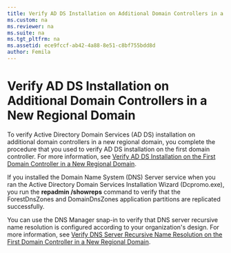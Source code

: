 ```yaml
---
title: Verify AD DS Installation on Additional Domain Controllers in a New Regional Domain
ms.custom: na
ms.reviewer: na
ms.suite: na
ms.tgt_pltfrm: na
ms.assetid: ece9fccf-ab42-4a88-8e51-c8bf755bdd8d
author: Femila
---
```

# Verify AD DS Installation on Additional Domain Controllers in a New Regional Domain
To verify Active Directory Domain Services \(AD DS\) installation on additional domain controllers in a new regional domain, you complete the procedure that you used to verify AD DS installation on the first domain controller. For more information, see [Verify AD DS Installation on the First Domain Controller in a New Regional Domain](../Topic/Verify-AD-DS-Installation-on-the-First-Domain-Controller-in-a-New-Regional-Domain.md).  
  
If you installed the Domain Name System \(DNS\) Server service when you ran the Active Directory Domain Services Installation Wizard \(Dcpromo.exe\), you run the **repadmin \/showreps** command to verify that the ForestDnsZones and DomainDnsZones application partitions are replicated successfully.  
  
You can use the DNS Manager snap\-in to verify that DNS server recursive name resolution is configured according to your organization's design. For more information, see [Verify DNS Server Recursive Name Resolution on the First Domain Controller in a New Regional Domain](../Topic/Verify-DNS-Server-Recursive-Name-Resolution-on-the-First-Domain-Controller-in-a-New-Regional-Domain.md).  
  

